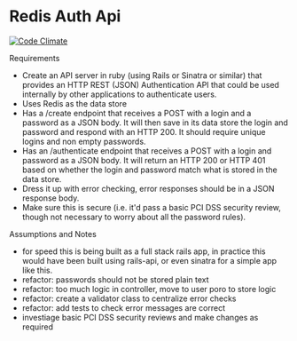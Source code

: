 Redis Auth Api
=========

[![Code Climate](https://codeclimate.com/github/RafeHatfield/redis_auth_api.png)](https://codeclimate.com/github/RafeHatfield/redis_auth_api)

Requirements

 * Create an API server in ruby (using Rails or Sinatra or similar) that provides an HTTP REST (JSON) Authentication API that could be used internally by other applications to authenticate users.
 * Uses Redis as the data store
 * Has a /create endpoint that receives a POST with a login and a password as a JSON body.   It will then save in its data store the login and password and respond with an HTTP 200.  It should require unique logins and non empty passwords.
 * Has an /authenticate endpoint that receives a POST with a login and password as a JSON body.  It will return an HTTP 200 or HTTP 401 based on whether the login and password match what is stored in the data store.
 * Dress it up with error checking, error responses should be in a JSON response body.
 * Make sure  this is secure (i.e. it'd pass a basic PCI DSS security review, though not necessary to worry about all the password rules).

Assumptions and Notes

 * for speed this is being built as a full stack rails app, in practice this would have been built using rails-api, or even sinatra for a simple app like this.
 * refactor: passwords should not be stored plain text
 * refactor: too much logic in controller, move to user poro to store logic
 * refactor: create a validator class to centralize error checks
 * refactor: add tests to check error messages are correct
 * investiage basic PCI DSS security reviews and make changes as required
